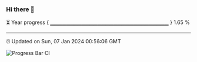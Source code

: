 ### Hi there 👋

⏳ Year progress { ▁▁▁▁▁▁▁▁▁▁▁▁▁▁▁▁▁▁▁▁▁▁▁▁▁▁▁▁▁▁ } 1.65 %

---

⏰ Updated on Sun, 07 Jan 2024 00:56:06 GMT

![Progress Bar CI](https://github.com/liununu/liununu/workflows/Progress%20Bar%20CI/badge.svg)
